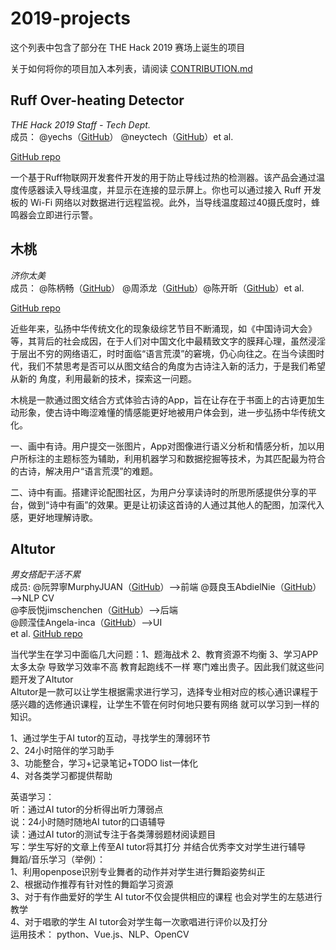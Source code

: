 # 2019-projects
这个列表中包含了部分在 THE Hack 2019 赛场上诞生的项目

关于如何将你的项目加入本列表，请阅读 [CONTRIBUTION.md](CONTRIBUTION.md)

## Ruff Over-heating Detector

*THE Hack 2019 Staff - Tech Dept.*  
成员： @yechs（[GitHub](https://github.com/yechs)） @neyctech（[GitHub](https://github.com/neyctech)）et al.

[GitHub repo](https://github.com/hackinit/ruff-overheating-detector)

一个基于Ruff物联网开发套件开发的用于防止导线过热的检测器。该产品会通过温度传感器读入导线温度，并显示在连接的显示屏上。你也可以通过接入 Ruff 开发板的 Wi-Fi 网络以对数据进行远程监视。此外，当导线温度超过40摄氏度时，蜂鸣器会立即进行示警。

## 木桃

*济你太美*  
成员： @陈柄畅（[GitHub](https://github.com/abingcbc)） @周添龙（[GitHub](https://github.com/TayloreZhou)）@陈开昕（[GitHub](https://github.com/ST-ern)）et al.

[GitHub repo](https://github.com/abingcbc/mutao)

近些年来，弘扬中华传统⽂化的现象级综艺节⽬不断涌现，如《中国诗词⼤会》等，其背后的社会成因，在于人们对中国文化中最精致文字的膜拜心理，虽然浸淫于层出不穷的⽹络语汇，时时⾯临“语⾔荒漠”的窘境，仍⼼向往之。在当今读图时代，我们不禁思考是否可以从图⽂结合的角度为古诗注⼊新的活⼒，于是我们希望从新的
角度，利⽤最新的技术，探索这⼀问题。

⽊桃是一款通过图⽂结合⽅式体验古诗的App，旨在让存在于书面上的古诗更加⽣动形象，使古诗中晦涩难懂的情感能更好地被用户体会到，进⼀步弘扬中华传统⽂化。

⼀、画中有诗。用户提交一张图⽚，App对图像进⾏语义分析和情感分析，加以用户所标注的主题标签为辅助，利用机器学习和数据挖掘等技术，为其匹配最为符合的古诗，解决用户“语⾔荒漠”的难题。

⼆、诗中有画。搭建评论配图社区，为⽤户分享读诗时的所思所感提供分享的平台，做到“诗中有画”的效果。更是让初读这⾸诗的⼈通过其他人的配图，加深代⼊感，更好地理解诗歌。

## AItutor

*男女搭配干活不累*  
成员: @阮羿寧MurphyJUAN（[GitHub](https://github.com/MurphyJUAN)）-->前端
      @聂良玉AbdielNie（[GitHub](https://github.com/AbdielNie)）  -->NLP CV  
      @李辰悦jimschenchen（[GitHub](https://github.com/jimschenchen)）-->后端   
      @顾滢佳Angela-inca（[GitHub](https://github.com/Angela-inca)）-->UI    
      et al.
[GitHub repo](https://github.com/MurphyJUAN/theHack2019nanNvdaPeiganHuobuLei)    

当代学生在学习中面临几大问题：1、题海战术 2、教育资源不均衡 3、学习APP太多太杂 导致学习效率不高 教育起跑线不一样 寒门难出贵子。因此我们就这些问题开发了AItutor    
AItutor是一款可以让学生根据需求进行学习，选择专业相对应的核心通识课程于感兴趣的选修通识课程，让学生不管在何时何地只要有网络 就可以学习到一样的知识。

1、通过学生于AI tutor的互动，寻找学生的薄弱环节    
2、24小时陪伴的学习助手     
3、功能整合，学习+记录笔记+TODO list一体化  
4、对各类学习都提供帮助  

英语学习：  
听：通过AI tutor的分析得出听力薄弱点  
         说：24小时随时随地AI tutor的口语辅导  
         读：通过AI tutor的测试专注于各类薄弱题材阅读题目  
         写：学生写好的文章上传至AI tutor将其打分 并结合优秀李文对学生进行辅导  
舞蹈/音乐学习（举例）：  
1、利用openpose识别专业舞者的动作并对学生进行舞蹈姿势纠正  
                     2、根据动作推荐有针对性的舞蹈学习资源  
                     3、对于有作曲爱好的学生 AI tutor不仅会提供相应的课程 也会对学生的左慈进行教学  
                     4、对于唱歌的学生 AI tutor会对学生每一次歌唱进行评价以及打分  
运用技术： python、Vue.js、NLP、OpenCV  
